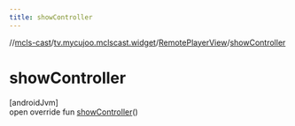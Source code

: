 ```yaml
---
title: showController
---
```

//[mcls-cast](../../../index.html)/[tv.mycujoo.mclscast.widget](../index.html)/[RemotePlayerView](index.html)/[showController](show-controller.html)



# showController



[androidJvm]\
open override fun [showController](show-controller.html)()




